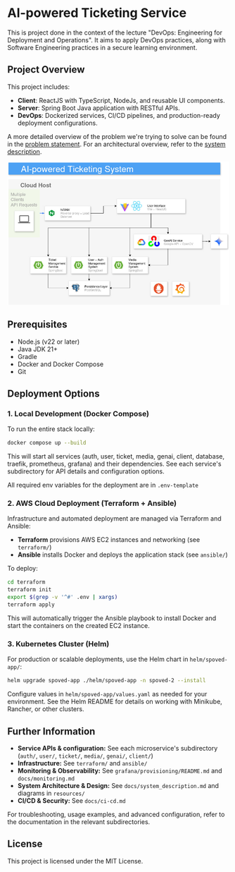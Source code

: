 # AI-powered Ticketing Service
This is project done in the context of the lecture "DevOps: Engineering for Deployment and Operations".
It aims to apply DevOps practices, along with Software Engineering practices in a secure learning environment.

## Project Overview

This project includes:
- **Client**: ReactJS with TypeScript, NodeJs, and reusable UI components.
- **Server**: Spring Boot Java application with RESTful APIs.
- **DevOps**: Dockerized services, CI/CD pipelines, and production-ready deployment configurations.

A more detailed overview of the problem we're trying to solve can be found in the [problem statement](problem_statement.md). For an architectural
overview, refer to the [system description](system_description.md).

![systemdesign](resources/sysdesign.jpg)

## Prerequisites

- Node.js (v22 or later)
- Java JDK 21+
- Gradle
- Docker and Docker Compose
- Git

## Deployment Options

### 1. Local Development (Docker Compose)

To run the entire stack locally:

```bash
docker compose up --build
```

This will start all services (auth, user, ticket, media, genai, client, database, traefik, prometheus, grafana) and their dependencies. See each service's subdirectory for API details and configuration options.

All required env variables for the deployment are in `.env-template`

### 2. AWS Cloud Deployment (Terraform + Ansible)

Infrastructure and automated deployment are managed via Terraform and Ansible:

- **Terraform** provisions AWS EC2 instances and networking (see `terraform/`)
- **Ansible** installs Docker and deploys the application stack (see `ansible/`)

To deploy:

```bash
cd terraform
terraform init
export $(grep -v '^#' .env | xargs)
terraform apply
```

This will automatically trigger the Ansible playbook to install Docker and start the containers on the created EC2 instance.

### 3. Kubernetes Cluster (Helm)

For production or scalable deployments, use the Helm chart in `helm/spoved-app/`:

```bash
helm upgrade spoved-app ./helm/spoved-app -n spoved-2 --install
```

Configure values in `helm/spoved-app/values.yaml` as needed for your environment. See the Helm README for details on working with Minikube, Rancher, or other clusters.

## Further Information

- **Service APIs & configuration:** See each microservice's subdirectory (`auth/`, `user/`, `ticket/`, `media/`, `genai/`, `client/`)
- **Infrastructure:** See `terraform/` and `ansible/`
- **Monitoring & Observability:** See `grafana/provisioning/README.md` and `docs/monitoring.md`
- **System Architecture & Design:** See `docs/system_description.md` and diagrams in `resources/`
- **CI/CD & Security:** See `docs/ci-cd.md`

For troubleshooting, usage examples, and advanced configuration, refer to the documentation in the relevant subdirectories.

## License

This project is licensed under the MIT License.